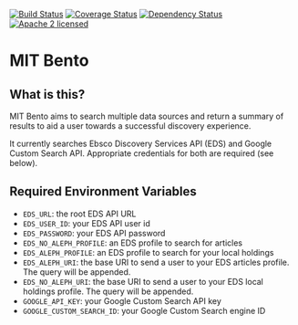 [![Build Status](https://travis-ci.org/MITLibraries/bento.svg?branch=master)](https://travis-ci.org/MITLibraries/bento)
[![Coverage Status](https://coveralls.io/repos/github/MITLibraries/bento/badge.svg?branch=master)](https://coveralls.io/github/MITLibraries/bento?branch=master)
[![Dependency Status](https://gemnasium.com/badges/github.com/MITLibraries/bento.svg)](https://gemnasium.com/github.com/MITLibraries/bento)
[![Apache 2 licensed](https://img.shields.io/badge/license-Apache%20License%202.0-blue.svg)](https://raw.githubusercontent.com/MITLibraries/bento/master/LICENSE.md)

# MIT Bento

## What is this?

MIT Bento aims to search multiple data sources and return a summary of results
to aid a user towards a successful discovery experience.

It currently searches Ebsco Discovery Services API (EDS) and Google Custom
Search API. Appropriate credentials for both are required (see below).

## Required Environment Variables

- `EDS_URL`: the root EDS API URL
- `EDS_USER_ID`: your EDS API user id
- `EDS_PASSWORD`: your EDS API password
- `EDS_NO_ALEPH_PROFILE`: an EDS profile to search for articles
- `EDS_ALEPH_PROFILE`: an EDS profile to search for your local holdings
- `EDS_ALEPH_URI`: the base URI to send a user to your EDS articles profile.
The query will be appended.
- `EDS_NO_ALEPH_URI`: the base URI to send a user to your EDS local holdings
 profile. The query will be appended.
- `GOOGLE_API_KEY`: your Google Custom Search API key
- `GOOGLE_CUSTOM_SEARCH_ID`: your Google Custom Search engine ID
